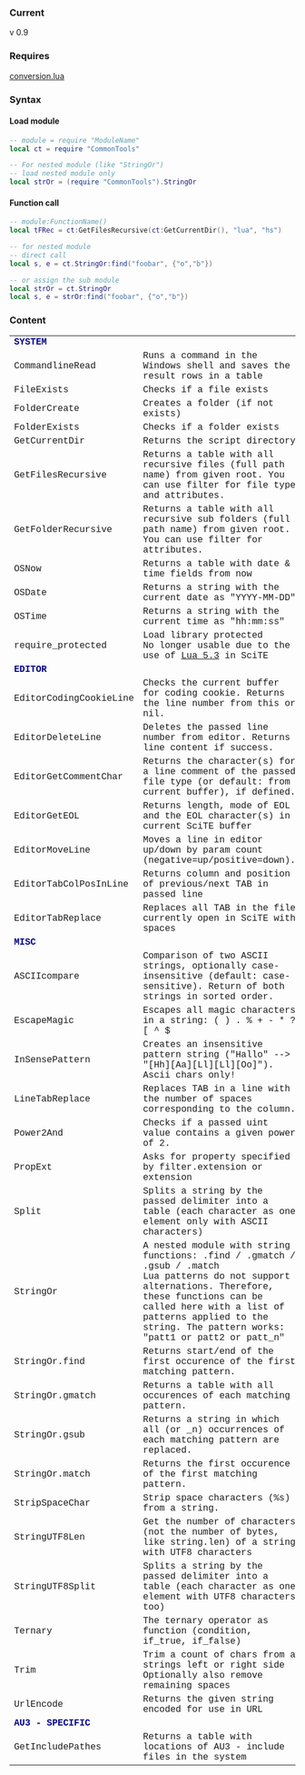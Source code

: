 ### Current
v 0.9
### Requires
[conversion.lua](conversion.lua)
### Syntax
#### Load module
	
```lua
-- module = require "ModuleName"
local ct = require "CommonTools"

-- For nested module (like "StringOr")
-- load nested module only
local strOr = (require "CommonTools").StringOr
```

#### Function call
	
```lua
-- module:FunctionName()
local tFRec = ct:GetFilesRecursive(ct:GetCurrentDir(), "lua", "hs")

-- for nested module
-- direct call
local s, e = ct.StringOr:find("foobar", {"o","b"})

-- or assign the sub module
local strOr = ct.StringOr
local s, e = strOr:find("foobar", {"o","b"})
```
### Content

<table style='font-family:"Courier New"'>
<tr><td><b><span style='color:darkblue'>SYSTEM</span></b></td></tr>
<tr><td>CommandlineRead</td><td>Runs a command in the Windows shell and saves the result rows in a table</td></tr>
<tr><td>FileExists</td><td>Checks if a file exists</td></tr>
<tr><td>FolderCreate</td><td>Creates a folder (if not exists)</td></tr>
<tr><td>FolderExists</td><td>Checks if a folder exists</td></tr>
<tr><td>GetCurrentDir</td><td>Returns the script directory</td></tr>
<tr><td>GetFilesRecursive</td><td>Returns a table with all recursive files (full path name) from given root. You can use filter for file type and attributes.</td></tr>
<tr><td>GetFolderRecursive</td><td>Returns a table with all recursive sub folders (full path name) from given root. You can use filter for attributes.</td></tr>
<tr><td>OSNow</td><td>Returns a table with date & time fields from now</td></tr>
<tr><td>OSDate</td><td>Returns a string with the current date as "YYYY-MM-DD"</td></tr>
<tr><td>OSTime</td><td>Returns a string with the current time as "hh:mm:ss"</td></tr>
<tr><td>require_protected</td><td>Load library protected<br>No longer usable due to the use of <a href="http://www.lua.org/manual/5.3/manual.html#8.3">Lua 5.3</a> in SciTE</td></tr>

<tr><td><b><span style='color:darkblue'>EDITOR</span></b></td></tr>
<tr><td>EditorCodingCookieLine</td><td>Checks the current buffer for coding cookie. Returns the line number from this or nil.</td></tr>
<tr><td>EditorDeleteLine</td><td>Deletes the passed line number from editor. Returns line content if success.</td></tr>
<tr><td>EditorGetCommentChar</td><td>Returns the character(s) for a line comment of the passed file type (or default: from current buffer), if defined.</td></tr>
<tr><td>EditorGetEOL</td><td>Returns length, mode of EOL and the EOL character(s) in current SciTE buffer</td></tr>
<tr><td>EditorMoveLine</td><td>Moves a line in editor up/down by param count (negative=up/positive=down).</td></tr>
<tr><td>EditorTabColPosInLine</td><td>Returns column and position of previous/next TAB in passed line</td></tr>
<tr><td>EditorTabReplace</td><td>Replaces all TAB in the file currently open in SciTE with spaces</td></tr>

<tr><td><b><span style='color:darkblue'>MISC</span></b></td></tr>
<tr><td>ASCIIcompare</td><td>Comparison of two ASCII strings, optionally case-insensitive (default: case-sensitive). Return of both strings in sorted order.</td></tr>
<tr><td>EscapeMagic</td><td>Escapes all magic characters in a string:  ( ) . % + - * ? [ ^ $</td></tr>
<tr><td>InSensePattern</td><td>Creates an insensitive pattern string ("Hallo" --> "[Hh][Aa][Ll][Ll][Oo]"). Ascii chars only!</td></tr>
<tr><td>LineTabReplace</td><td>Replaces TAB in a line with the number of spaces corresponding to the column.</td></tr>
<tr><td>Power2And</td><td>Checks if a passed uint value contains a given power of 2.</td></tr>
<tr><td>PropExt</td><td>Asks for property specified by filter.extension or extension</td></tr>
<tr><td>Split</td><td>Splits a string by the passed delimiter into a table (each character as one element only with ASCII characters)</td></tr>
<tr><td>StringOr</td><td>A nested module with string functions: .find / .gmatch / .gsub / .match<br />Lua patterns do not support alternations. Therefore, these functions can be called here with a list of patterns applied to the string. The pattern works: "patt1 or patt2 or patt_n"</td></tr>
<tr><td>StringOr.find</td><td>Returns start/end of the first occurence of the first matching pattern.</td></tr>
<tr><td>StringOr.gmatch</td><td>Returns a table with all occurences of each matching pattern.</td></tr>
<tr><td>StringOr.gsub</td><td>Returns a string in which all (or _n) occurrences of each matching pattern are replaced.</td></tr>
<tr><td>StringOr.match</td><td>Returns the first occurence of the first matching pattern.</td></tr>
<tr><td>StripSpaceChar</td><td>Strip space characters (%s) from a string.</td></tr>
<tr><td>StringUTF8Len</td><td>Get the number of characters (not the number of bytes, like string.len) of a string with UTF8 characters</td></tr>
<tr><td>StringUTF8Split</td><td>Splits a string by the passed delimiter into a table (each character as one element with UTF8 characters too)</td></tr>
<tr><td>Ternary</td><td>The ternary operator as function (condition, if_true, if_false)</td></tr>
<tr><td>Trim</td><td>Trim a count of chars from a strings left or right side<br>Optionally also remove remaining spaces</td></tr>
<tr><td>UrlEncode</td><td>Returns the given string encoded for use in URL</td></tr>

<tr><td><b><span style='color:darkblue'>AU3 - SPECIFIC</span></b></td></tr>
<tr><td>GetIncludePathes</td><td>Returns a table with locations of AU3 - include files in the system</td></tr>
</table>


